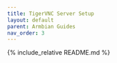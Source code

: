 ```yaml
---
title: TigerVNC Server Setup
layout: default
parent: Armbian Guides
nav_order: 3
---
```


{% include_relative README.md %}
